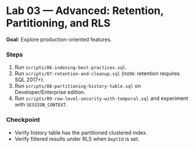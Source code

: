 # Lab 03 — Advanced: Retention, Partitioning, and RLS

**Goal:** Explore production-oriented features.

### Steps

1. Run `scripts/06-indexing-best-practices.sql`.
2. Run `scripts/07-retention-and-cleanup.sql` (note: retention requires SQL 2017+).
3. Run `scripts/08-partitioning-history-table.sql` on Developer/Enterprise edition.
4. Run `scripts/09-row-level-security-with-temporal.sql` and experiment with `SESSION_CONTEXT`.

### Checkpoint

- Verify history table has the partitioned clustered index.
- Verify filtered results under RLS when `DeptId` is set.
